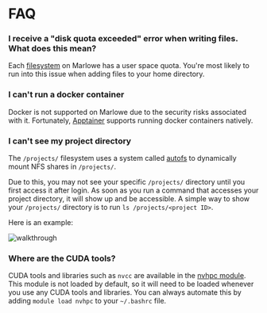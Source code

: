 # FAQ

### **I receive a "disk quota exceeded" error when writing files. What does this mean?**

Each [filesystem](./getting-started/filesystems.md) on Marlowe has a user space quota. You're most likely to run into this issue when adding files to your home directory.

### **I can't run a docker container**

Docker is not supported on Marlowe due to the security risks associated with it. Fortunately, [Apptainer](./modules/apptainer.md) supports running docker containers natively.

### **I can't see my project directory**

The `/projects/` filesystem uses a system called [autofs](https://www.kernel.org/doc/html/latest/filesystems/autofs.html) to dynamically mount NFS shares in `/projects/`.

Due to this, you may not see your specific `/projects/` directory until you first access it after login. As soon as you run a command that accesses your project directory, it will show up and be accessible. A simple way to show your `/projects/` directory is to run `ls /projects/<project ID>`.

Here is an example:

![walkthrough](./assets/Untitled.gif)

### Where are the CUDA tools?

CUDA tools and libraries such as `nvcc` are available in the [nvhpc module](./modules/nvhpc.md). This module is not loaded by default, so it will need to be loaded whenever you use any CUDA tools and libraries. You can always automate this by adding `module load nvhpc` to your `~/.bashrc` file.